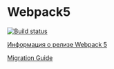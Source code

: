 # Webpack5

[![Build status](https://ci.appveyor.com/api/projects/status/b3uejj8cgjvjrd50?svg=true)](https://ci.appveyor.com/project/arhandreu/js-ains-env)

[Информация о релизе Webpack 5](https://webpack.js.org/blog/2020-10-10-webpack-5-release/)

[Migration Guide](https://webpack.js.org/migrate/5/)
